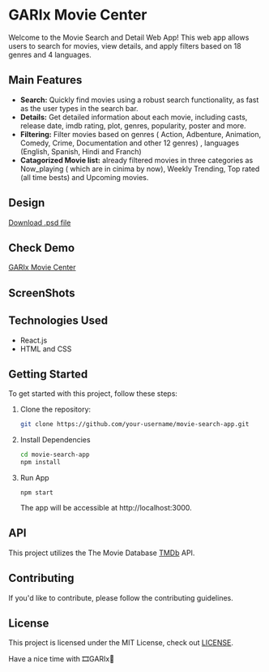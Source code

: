 # GARIx Movie Center

Welcome to the Movie Search and Detail Web App! This web app allows users to search for movies, view details, and apply filters based on 18 genres and 4 languages.

## Main Features

- **Search:** Quickly find movies using a robust search functionality, as fast as the user types in the search bar.
- **Details:** Get detailed information about each movie, including casts, release date, imdb rating, plot, genres, popularity, poster and more.
- **Filtering:** Filter movies based on genres ( Action, Adbenture, Animation, Comedy, Crime, Documentation and other 12 genres) , languages (English, Spanish, Hindi and Franch)
- **Catagorized Movie list:** already filtered movies in three categories as Now_playing ( which are in cinima by now), Weekly Trending, Top rated (all time bests) and Upcoming movies.

## Design 

[Download .psd file]()

## Check Demo

[GARIx Movie Center]()

## ScreenShots

## Technologies Used

- React.js
- HTML and CSS

## Getting Started

To get started with this project, follow these steps:

1. Clone the repository:

   ```bash
   git clone https://github.com/your-username/movie-search-app.git
   ```
2. Install Dependencies
   ```bash
   cd movie-search-app
   npm install
   ```
3. Run App
   ```
   npm start
   ```
   The app will be accessible at http://localhost:3000.

## API
This project utilizes the The Movie Database [TMDb](https://www.themoviedb.org/) API.

## Contributing
If you'd like to contribute, please follow the contributing guidelines.

## License
This project is licensed under the MIT License, check out [LICENSE]().

Have a nice time with 🎞️GARIx🍿

